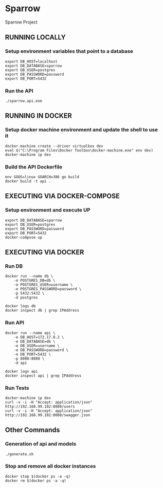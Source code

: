 # Sparrow
Sparrow Project

## RUNNING LOCALLY
### Setup environment variables that point to a database
```
export DB_HOST=localhost
export DB_DATABASE=sparrow
export DB_USER=postgres
export DB_PASSWORD=password
export DB_PORT=5432
```
### Run the API
```
./sparrow.api.exe
```

## RUNNING IN DOCKER

### Setup docker machine environment and update the shell to use it
```
docker-machine create --driver virtualbox dev
eval $("C:\Program Files\Docker Toolbox\docker-machine.exe" env dev) 
docker-machine ip dev
```

### Build the API Dockerfile
```
env GOOS=linux GOARCH=386 go build
docker build -t api .
```

## EXECUTING VIA DOCKER-COMPOSE
### Setup environment and execute UP
```
export DB_DATABASE=sparrow
export DB_USER=postgres
export DB_PASSWORD=password
export DB_PORT=5432
docker-compose up
```

## EXECUTING VIA DOCKER
### Run DB
```
docker run --name db \
    -e POSTGRES_DB=db \
    -e POSTGRES_USER=username \
    -e POSTGRES_PASSWORD=password \
    -p 5432:5432 \
    -d postgres

docker logs db
docker inspect db | grep IPAddress
```

### Run API
```
docker run --name api \
    -e DB_HOST=172.17.0.2 \
    -e DB_DATABASE=db \
    -e DB_USER=username \
    -e DB_PASSWORD=password \
    -e DB_PORT=5432 \
    -p 8080:8080 \
    -d api 

docker logs api
docker inspect api | grep IPAddress
```

### Run Tests
```
docker-machine ip dev
curl -v -i -H "Accept: application/json" http://192.168.99.102:8080/users
curl -v -i -H "Accept: application/json" http://192.168.99.102:8080/swagger.json
```

## Other Commands

### Generation of api and models
```
./generate.sh
```

### Stop and remove all docker instances
```
docker stop $(docker ps -a -q)
docker rm $(docker ps -a -q)
```
